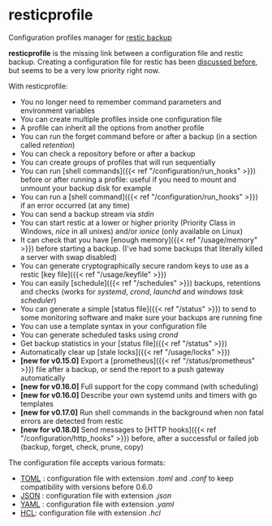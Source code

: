 
# resticprofile
Configuration profiles manager for [restic backup](https://restic.net/)

**resticprofile** is the missing link between a configuration file and restic backup. Creating a configuration file for restic has been [discussed before](https://github.com/restic/restic/issues/16), but seems to be a very low priority right now.

With resticprofile:

* You no longer need to remember command parameters and environment variables
* You can create multiple profiles inside one configuration file
* A profile can inherit all the options from another profile
* You can run the forget command before or after a backup (in a section called *retention*)
* You can check a repository before or after a backup
* You can create groups of profiles that will run sequentially
* You can run [shell commands]({{< ref "/configuration/run_hooks" >}}) before or after running a profile: useful if you need to mount and unmount your backup disk for example
* You can run a [shell command]({{< ref "/configuration/run_hooks" >}}) if an error occurred (at any time)
* You can send a backup stream via _stdin_
* You can start restic at a lower or higher priority (Priority Class in Windows, *nice* in all unixes) and/or _ionice_ (only available on Linux)
* It can check that you have [enough memory]({{< ref "/usage/memory" >}}) before starting a backup. (I've had some backups that literally killed a server with swap disabled)
* You can generate cryptographically secure random keys to use as a restic [key file]({{< ref "/usage/keyfile" >}})
* You can easily [schedule]({{< ref "/schedules" >}}) backups, retentions and checks (works for *systemd*, *crond*, *launchd* and *windows task scheduler*)
* You can generate a simple [status file]({{< ref "/status" >}}) to send to some monitoring software and make sure your backups are running fine 
* You can use a template syntax in your configuration file
* You can generate scheduled tasks using *crond*
* Get backup statistics in your [status file]({{< ref "/status" >}})
* Automatically clear up [stale locks]({{< ref "/usage/locks" >}})
* **[new for v0.15.0]** Export a [prometheus]({{< ref "/status/prometheus" >}}) file after a backup, or send the report to a push gateway automatically
* **[new for v0.16.0]** Full support for the copy command (with scheduling)
* **[new for v0.16.0]** Describe your own systemd units and timers with go templates
* **[new for v0.17.0]** Run shell commands in the background when non fatal errors are detected from restic
* **[new for v0.18.0]** Send messages to [HTTP hooks]({{< ref "/configuration/http_hooks" >}}) before, after a successful or failed job (backup, forget, check, prune, copy)

The configuration file accepts various formats:
* [TOML](https://github.com/toml-lang/toml) : configuration file with extension _.toml_ and _.conf_ to keep compatibility with versions before 0.6.0
* [JSON](https://en.wikipedia.org/wiki/JSON) : configuration file with extension _.json_
* [YAML](https://en.wikipedia.org/wiki/YAML) : configuration file with extension _.yaml_
* [HCL](https://github.com/hashicorp/hcl): configuration file with extension _.hcl_

